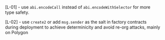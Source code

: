 [L-01] - use ``abi.encodeCall`` instead of ``abi.encodeWithSelector`` for more type safety.

[L-02] - use ``create2`` or add ``msg.sender`` as the salt in factory contracts during deployment to achieve determinicity and avoid re-org attacks, mainly on Polygon